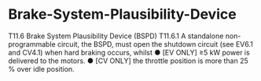 # Brake-System-Plausibility-Device
T11.6 Brake System Plausibility Device (BSPD) T11.6.1 A standalone non-programmable circuit, the BSPD, must open the shutdown circuit (see EV6.1 and CV4.1) when hard braking occurs, whilst ● [EV ONLY] ≥5 kW power is delivered to the motors. ● [CV ONLY] the throttle position is more than 25 % over idle position.
